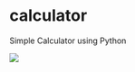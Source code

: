 # calculator
Simple Calculator using Python

![](https://drive.google.com/uc?export=view&id=1Wlwo15uyKV7WFsI4kAXqsBiTPf3cKm8M)
